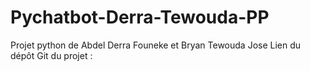 # Pychatbot-Derra-Tewouda-PP
Projet python de Abdel Derra Founeke et Bryan Tewouda Jose
Lien du dépôt Git du projet :  
